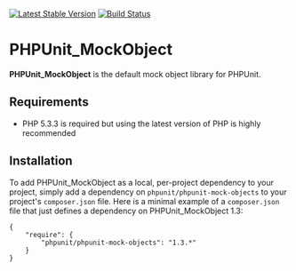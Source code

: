 [![Latest Stable Version](https://poser.pugx.org/phpunit/phpunit-mock-objects/v/stable.png)](https://packagist.org/packages/phpunit/phpunit-mock-objects)
[![Build Status](https://travis-ci.org/sebastianbergmann/phpunit-mock-objects.png?branch=1.3)](https://travis-ci.org/sebastianbergmann/phpunit-mock-objects)

# PHPUnit_MockObject

**PHPUnit_MockObject** is the default mock object library for PHPUnit.

## Requirements

* PHP 5.3.3 is required but using the latest version of PHP is highly recommended

## Installation

To add PHPUnit_MockObject as a local, per-project dependency to your project, simply add a dependency on `phpunit/phpunit-mock-objects` to your project's `composer.json` file. Here is a minimal example of a `composer.json` file that just defines a dependency on PHPUnit_MockObject 1.3:

    {
        "require": {
            "phpunit/phpunit-mock-objects": "1.3.*"
        }
    }


